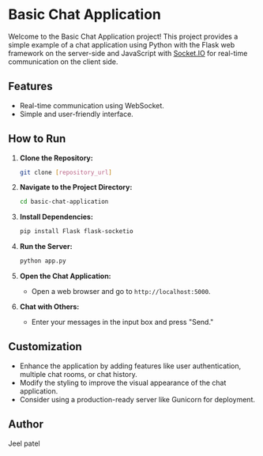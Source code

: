 # Basic Chat Application

Welcome to the Basic Chat Application project! This project provides a simple example of a chat application using Python with the Flask web framework on the server-side and JavaScript with [Socket.IO](http://socket.io/) for real-time communication on the client side.

## Features

- Real-time communication using WebSocket.
- Simple and user-friendly interface.

## How to Run

1. **Clone the Repository:**
    
    ```bash
    git clone [repository_url]
    
    ```
    
2. **Navigate to the Project Directory:**
    
    ```bash
    cd basic-chat-application
    
    ```
    
3. **Install Dependencies:**
    
    ```bash
    pip install Flask flask-socketio
    
    ```
    
4. **Run the Server:**
    
    ```bash
    python app.py
    
    ```
    
5. **Open the Chat Application:**
    - Open a web browser and go to `http://localhost:5000`.
6. **Chat with Others:**
    - Enter your messages in the input box and press "Send."

## Customization

- Enhance the application by adding features like user authentication, multiple chat rooms, or chat history.
- Modify the styling to improve the visual appearance of the chat application.
- Consider using a production-ready server like Gunicorn for deployment.

## Author

Jeel patel
